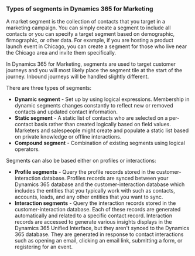 ### Types of segments in Dynamics 365 for Marketing

A market segment is the collection of contacts that you target in a marketing
campaign. You can simply create a segment to include all contacts or you
can specify a target segment based on demographic, firmographic, or
other data. For example, if you are hosting a product launch event in
Chicago, you can create a segment for those who live near the Chicago
area and invite them specifically.

In Dynamics 365 for Marketing, segments are used to target customer
journeys and you will most likely place the segment tile at the start of
the journey. Inbound journeys will be handled slightly different.

There are three types of segments:

- **Dynamic segment** - Set up by using logical expressions. Membership in dynamic segments changes constantly to reflect new or removed contacts and updated contact information.
- **Static segment** - A static list of contacts who are selected on a per-contact basis rather than created logically based on field values. Marketers and salespeople might create and populate a static list based on private knowledge or offline interactions.
- **Compound segment** - Combination of existing segments using logical operators.

Segments can also be based either on profiles or interactions:
- **Profile segments** - Query the profile records stored in the customer-interaction database. Profiles records are synced between your Dynamics 365 database and the customer-interaction database which includes the entities that you typically work with such as contacts, accounts, leads, and any other entities that you want to sync.
- **Interaction segments** - Query the interaction records stored in the customer-interaction database. Each of these records are generated automatically and related to a specific contact record. Interaction records are accessed to generate various insights displays in the Dynamics 365 Unified Interface, but they aren\'t synced to the Dynamics 365 database. They are generated in response to contact interactions such as opening an email, clicking an email link, submitting a form, or registering for an event.
